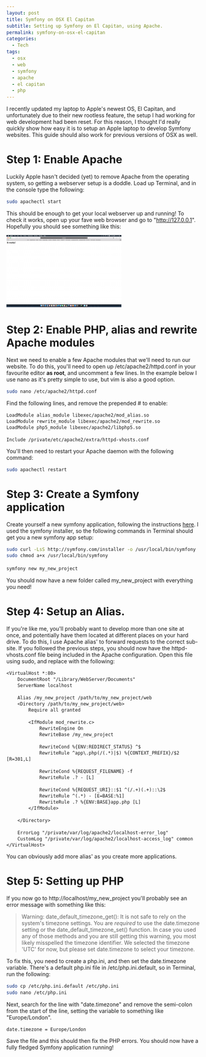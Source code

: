 ```yaml
---
layout: post
title: Symfony on OSX El Capitan
subtitle: Setting up Symfony on El Capitan, using Apache.
permalink: symfony-on-osx-el-capitan
categories:
  - Tech
tags:
  - osx
  - web
  - symfony
  - apache
  - el capitan
  - php
---
```


I recently updated my laptop to Apple's newest OS, El Capitan, and unfortunately due to their new rootless feature, the setup I had working for web development had been reset. For this reason, I thought I'd really quickly show how easy it is to setup an Apple laptop to develop Symfony websites. This guide should also work for previous versions of OSX as well.

# Step 1: Enable Apache

Luckily Apple hasn't decided (yet) to remove Apache from the operating system, so getting a webserver setup is a doddle. Load up Terminal, and in the console type the following:

```bash
sudo apachectl start
```

This should be enough to get your local webserver up and running! To check it works, open up your fave web browser and go to "http://127.0.0.1". Hopefully you should see something like this:

[![](/uploads/posts/symfony-on-osx-el-capitan/apache_itworks-300x188.png "apache_itworks")](/uploads/posts/symfony-on-osx-el-capitan/apache_itworks.png)

# Step 2: Enable PHP, alias and rewrite Apache modules

Next we need to enable a few Apache modules that we'll need to run our website. To do this, you'll need to open up /etc/apache2/httpd.conf in your favourite editor **as root**, and uncomment a few lines. In the example below I use nano as it's pretty simple to use, but vim is also a good option.

```bash
sudo nano /etc/apache2/httpd.conf
```

Find the following lines, and remove the prepended # to enable:

```
LoadModule alias_module libexec/apache2/mod_alias.so
LoadModule rewrite_module libexec/apache2/mod_rewrite.so
LoadModule php5_module libexec/apache2/libphp5.so

Include /private/etc/apache2/extra/httpd-vhosts.conf
```

You'll then need to restart your Apache daemon with the following command:

```bash
sudo apachectl restart
```

# Step 3: Create a Symfony application

Create yourself a new symfony application, following the instructions [here](http://symfony.com/doc/current/book/installation.html). I used the symfony installer, so the following commands in Terminal should get you a new symfony app setup:

```bash
sudo curl -LsS http://symfony.com/installer -o /usr/local/bin/symfony
sudo chmod a+x /usr/local/bin/symfony

symfony new my_new_project
```

You should now have a new folder called my_new_project with everything you need!

# Step 4: Setup an Alias.

If you're like me, you'll probably want to develop more than one site at once, and potentially have them located at different places on your hard drive. To do this, I use Apache alias' to forward requests to the correct sub-site. If you followed the previous steps, you should now have the httpd-vhosts.conf file being included in the Apache configuration. Open this file using sudo, and replace with the following:

```
<VirtualHost *:80>
    DocumentRoot "/Library/WebServer/Documents"
    ServerName localhost

    Alias /my_new_project /path/to/my_new_project/web
    <Directory /path/to/my_new_project/web>
        Require all granted

        <IfModule mod_rewrite.c>
            RewriteEngine On
            RewriteBase /my_new_project

            RewriteCond %{ENV:REDIRECT_STATUS} ^$
            RewriteRule ^app\.php(/(.*)|$) %{CONTEXT_PREFIX}/$2 [R=301,L]

            RewriteCond %{REQUEST_FILENAME} -f
            RewriteRule .? - [L]

            RewriteCond %{REQUEST_URI}::$1 ^(/.+)(.+)::\2$
            RewriteRule ^(.*) - [E=BASE:%1]
            RewriteRule .? %{ENV:BASE}app.php [L]
        </IfModule>

    </Directory>

    ErrorLog "/private/var/log/apache2/localhost-error_log"
    CustomLog "/private/var/log/apache2/localhost-access_log" common
</VirtualHost>
```

You can obviously add more alias' as you create more applications.

# Step 5: Setting up PHP

If you now go to http://localhost/my_new_project you'll probably see an error message with something like this:

> Warning: date_default_timezone_get(): It is not safe to rely on the system's timezone settings. You are *required* to use the date.timezone setting or the date_default_timezone_set() function. In case you used any of those methods and you are still getting this warning, you most likely misspelled the timezone identifier. We selected the timezone 'UTC' for now, but please set date.timezone to select your timezone.

To fix this, you need to create a php.ini, and then set the date.timezone variable. There's a default php.ini file in /etc/php.ini.default, so in Terminal, run the following:

```bash
sudo cp /etc/php.ini.default /etc/php.ini
sudo nano /etc/php.ini
```

Next, search for the line with "date.timezone" and remove the semi-colon from the start of the line, setting the variable to something like "Europe/London".

```
date.timezone = Europe/London
```

Save the file and this should then fix the PHP errors. You should now have a fully fledged Symfony application running!
